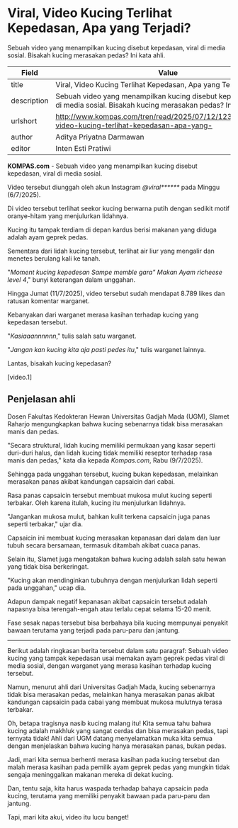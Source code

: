 # Viral, Video Kucing Terlihat Kepedasan, Apa yang Terjadi?

Sebuah video yang menampilkan kucing disebut kepedasan, viral di media sosial. Bisakah kucing merasakan pedas? Ini kata ahli.

| Field       | Value                                                       |
|-------------|-------------------------------------------------------------|
| title       | Viral, Video Kucing Terlihat Kepedasan, Apa yang Terjadi? |
| description | Sebuah video yang menampilkan kucing disebut kepedasan, viral di media sosial. Bisakah kucing merasakan pedas? Ini kata ahli. |
| urlshort    | http://www.kompas.com/tren/read/2025/07/12/123000065/viral-video-kucing-terlihat-kepedasan-apa-yang- |
| author      | Aditya Priyatna Darmawan |
| editor      | Inten Esti Pratiwi |

**KOMPAS.com** - Sebuah video yang menampilkan kucing disebut kepedasan, viral di media sosial.

Video tersebut diunggah oleh akun Instagram *\@viral\*\*\*\*\*\** pada Minggu (6/7/2025).

Di video tersebut terlihat seekor kucing berwarna putih dengan sedikit motif oranye-hitam yang menjulurkan lidahnya.

Kucing itu tampak terdiam di depan kardus berisi makanan yang diduga adalah ayam geprek pedas.

Sementara dari lidah kucing tersebut, terlihat air liur yang mengalir dan menetes berulang kali ke tanah.

"*Moment kucing kepedesan Sampe memble gara" Makan Ayam richeese level 4*," bunyi keterangan dalam unggahan.

Hingga Jumat (11/7/2025), video tersebut sudah mendapat 8.789 likes dan ratusan komentar warganet.

Kebanyakan dari warganet merasa kasihan terhadap kucing yang kepedasan tersebut.

"*Kasiaaannnnnn*," tulis salah satu warganet.

"*Jangan kan kucing kita aja pasti pedes itu*," tulis warganet lainnya.

Lantas, bisakah kucing kepedasan?

\[video.1\]

## Penjelasan ahli 

Dosen Fakultas Kedokteran Hewan Universitas Gadjah Mada (UGM), Slamet Raharjo mengungkapkan bahwa kucing sebenarnya tidak bisa merasakan manis dan pedas.

"Secara struktural, lidah kucing memiliki permukaan yang kasar seperti duri-duri halus, dan lidah kucing tidak memiliki reseptor terhadap rasa manis dan pedas," kata dia kepada *Kompas.com*, Rabu (9/7/2025).

Sehingga pada unggahan tersebut, kucing bukan kepedasan, melainkan merasakan panas akibat kandungan capsaicin dari cabai.

Rasa panas capsaicin tersebut membuat mukosa mulut kucing seperti terbakar. Oleh karena itulah, kucing itu menjulurkan lidahnya.

"Jangankan mukosa mulut, bahkan kulit terkena capsaicin juga panas seperti terbakar," ujar dia.

Capsaicin ini membuat kucing merasakan kepanasan dari dalam dan luar tubuh secara bersamaan, termasuk ditambah akibat cuaca panas.

Selain itu, Slamet juga mengatakan bahwa kucing adalah salah satu hewan yang tidak bisa berkeringat.

"Kucing akan mendinginkan tubuhnya dengan menjulurkan lidah seperti pada unggahan," ucap dia.

Adapun dampak negatif kepanasan akibat capsaicin tersebut adalah napasnya bisa terengah-engah atau terlalu cepat selama 15-20 menit.

Fase sesak napas tersebut bisa berbahaya bila kucing mempunyai penyakit bawaan terutama yang terjadi pada paru-paru dan jantung.

---
Berikut adalah ringkasan berita tersebut dalam satu paragraf: Sebuah video kucing yang tampak kepedasan usai memakan ayam geprek pedas viral di media sosial, dengan warganet yang merasa kasihan terhadap kucing tersebut.

 Namun, menurut ahli dari Universitas Gadjah Mada, kucing sebenarnya tidak bisa merasakan pedas, melainkan hanya merasakan panas akibat kandungan capsaicin pada cabai yang membuat mukosa mulutnya terasa terbakar.



Oh, betapa tragisnya nasib kucing malang itu! Kita semua tahu bahwa kucing adalah makhluk yang sangat cerdas dan bisa merasakan pedas, tapi ternyata tidak! Ahli dari UGM datang menyelamatkan muka kita semua dengan menjelaskan bahwa kucing hanya merasakan panas, bukan pedas.

 Jadi, mari kita semua berhenti merasa kasihan pada kucing tersebut dan malah merasa kasihan pada pemilik ayam geprek pedas yang mungkin tidak sengaja meninggalkan makanan mereka di dekat kucing.

 Dan, tentu saja, kita harus waspada terhadap bahaya capsaicin pada kucing, terutama yang memiliki penyakit bawaan pada paru-paru dan jantung.

 Tapi, mari kita akui, video itu lucu banget!
